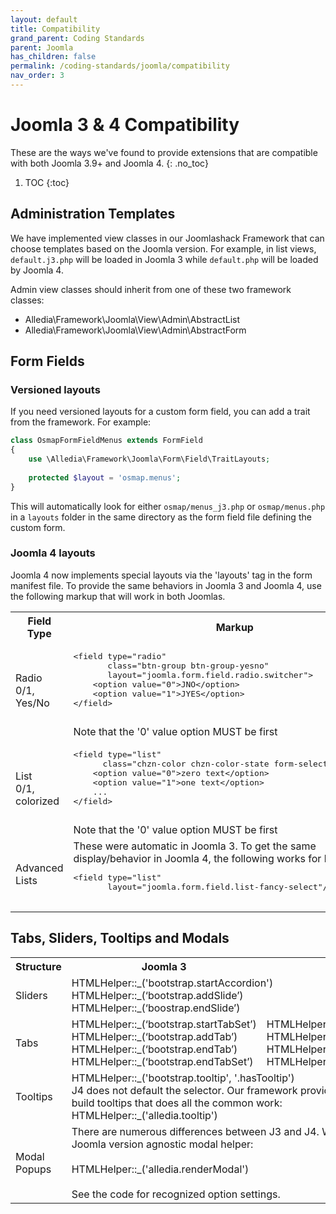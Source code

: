 ```yaml
---
layout: default
title: Compatibility
grand_parent: Coding Standards
parent: Joomla
has_children: false
permalink: /coding-standards/joomla/compatibility
nav_order: 3
---
```


# Joomla 3 & 4 Compatibility
These are the ways we've found to provide extensions that are compatible with
both Joomla 3.9+ and Joomla 4.
{: .no_toc}

1. TOC
   {:toc}

## Administration Templates
We have implemented view classes in our Joomlashack Framework that can choose templates based 
on the Joomla version. For example, in list views, `default.j3.php` will be loaded in Joomla 3
while `default.php` will be loaded by Joomla 4.

Admin view classes should inherit from one of these two framework classes:
* Alledia\Framework\Joomla\View\Admin\AbstractList
* Alledia\Framework\Joomla\View\Admin\AbstractForm

## Form Fields
### Versioned layouts
If you need versioned layouts for a custom form field, you can add a trait from the 
framework. For example:
```php
class OsmapFormFieldMenus extends FormField
{
    use \Alledia\Framework\Joomla\Form\Field\TraitLayouts;
    
    protected $layout = 'osmap.menus';
}
```
This will automatically look for either `osmap/menus_j3.php` or `osmap/menus.php` in a `layouts`
folder in the same directory as the form field file defining the custom form.

### Joomla 4 layouts
Joomla 4 now implements special layouts via the 'layouts' tag in the form manifest file. To provide
the same behaviors in Joomla 3 and Joomla 4, use the following markup that will work in both Joomlas.
<table>
    <tr>
        <th>Field Type</th>
        <th>Markup</th>
    </tr>
    <tr>
        <td>
            Radio<br>0/1, Yes/No
        </td>
        <td>
            <pre>
&lt;field type="radio"
       class="btn-group btn-group-yesno"
       layout="joomla.form.field.radio.switcher"&gt;
    &lt;option value="0"&gt;JNO&lt;/option&gt;
    &lt;option value="1"&gt;JYES&lt;/option&gt;
&lt;/field&gt;
            </pre>
            Note that the '0' value option MUST be first
        </td>
    </tr>
    <tr>
        <td>
            List<br>0/1, colorized
        </td>
        <td>
            <pre>
&lt;field type="list"
      class="chzn-color chzn-color-state form-select-color-state"&gt;
    &lt;option value="0"&gt;zero text&lt;/option&gt;
    &lt;option value="1"&gt;one text&lt;/option&gt;
    ...
&lt;/field&gt;
            </pre>
            Note that the '0' value option MUST be first
        </td>
    </tr>
    <tr>
        <td>Advanced Lists</td>
        <td>
            These were automatic in Joomla 3. To get the same
            display/behavior in Joomla 4, the following works for
            both:
            <pre>
&lt;field type="list"
       layout="joomla.form.field.list-fancy-select"/&gt;
            </pre>
        </td>
    </tr>
</table>

## Tabs, Sliders, Tooltips and Modals
<table>
    <tr>
        <th>Structure</th>
        <th>Joomla 3</th>
        <th>Joomla 4</th>
    </tr>
        <td>Sliders</td>
        <td colspan="2">
            HTMLHelper::_('bootstrap.startAccordion')<br>
            HTMLHelper::_(‘bootstrap.addSlide’)<br>
            HTMLHelper::_(‘boostrap.endSlide’)
        </td>
    <tr>
    <tr>
        <td>Tabs</td>
        <td>
        HTMLHelper::_(‘bootstrap.startTabSet’)<br>
        HTMLHelper::_(‘bootstrap.addTab’)<br>
        HTMLHelper::_(‘bootstrap.endTab’)<br>
        HTMLHelper::_(‘bootstrap.endTabSet’)
        </td>
        <td>
            HTMLHelper::_('uitab.startTabSet')<br>
            HTMLHelper::_('uitab.addTab')<br>
            HTMLHelper::_('uitab.endTab')<br>
            HTMLHelper::_('uitab.endTabSet')
        </td>
    </tr>
    <tr>
        <td>Tooltips</td>
        <td colspan="2">
            HTMLHelper::_('bootstrap.tooltip', '.hasTooltip')<br>
            J4 does not default the selector. Our framework provides a
            simpified way to build tooltips that does all the common work:<br>
            HTMLHelper::_('alledia.tooltip')
        </td>
    </tr>
    <tr>
        <td>Modal Popups</td>
        <td colspan="2">
            There are numerous differences between J3 and J4. We've created
            a Joomla version agnostic modal helper:<br><br>
            HTMLHelper::_('alledia.renderModal')<br><br>
            See the code for recognized option settings.
        </td>        
    </tr>
</table>


